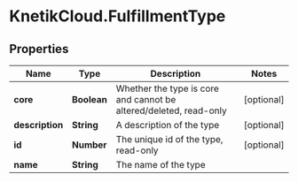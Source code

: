 # KnetikCloud.FulfillmentType

## Properties
Name | Type | Description | Notes
------------ | ------------- | ------------- | -------------
**core** | **Boolean** | Whether the type is core and cannot be altered/deleted, read-only | [optional] 
**description** | **String** | A description of the type | [optional] 
**id** | **Number** | The unique id of the type, read-only | [optional] 
**name** | **String** | The name of the type | 


